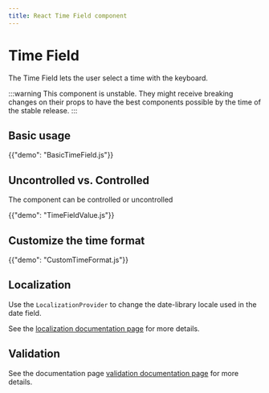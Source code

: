 ```yaml
---
title: React Time Field component
---
```


# Time Field

<p class="description">The Time Field lets the user select a time with the keyboard.</p>

:::warning
This component is unstable.
They might receive breaking changes on their props to have the best components possible by the time of the stable release.
:::

## Basic usage

{{"demo": "BasicTimeField.js"}}

## Uncontrolled vs. Controlled

The component can be controlled or uncontrolled

{{"demo": "TimeFieldValue.js"}}

## Customize the time format

{{"demo": "CustomTimeFormat.js"}}

## Localization

Use the `LocalizationProvider` to change the date-library locale used in the date field.

See the [localization documentation page](/react-date-pickers/localization/) for more details.

## Validation

See the documentation page [validation documentation page](/react-date-pickers/validation/) for more details.
